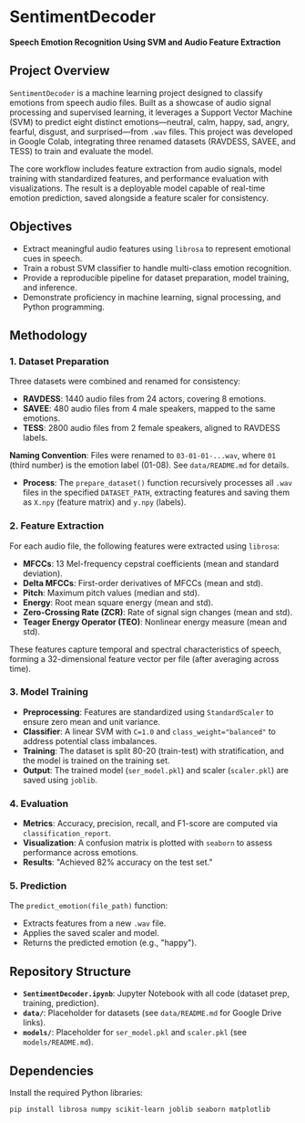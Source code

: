 # SentimentDecoder
**Speech Emotion Recognition Using SVM and Audio Feature Extraction**

## Project Overview
`SentimentDecoder` is a machine learning project designed to classify emotions from speech audio files. Built as a showcase of audio signal processing and supervised learning, it leverages a Support Vector Machine (SVM) to predict eight distinct emotions—neutral, calm, happy, sad, angry, fearful, disgust, and surprised—from `.wav` files. This project was developed in Google Colab, integrating three renamed datasets (RAVDESS, SAVEE, and TESS) to train and evaluate the model.

The core workflow includes feature extraction from audio signals, model training with standardized features, and performance evaluation with visualizations. The result is a deployable model capable of real-time emotion prediction, saved alongside a feature scaler for consistency.

## Objectives
- Extract meaningful audio features using `librosa` to represent emotional cues in speech.
- Train a robust SVM classifier to handle multi-class emotion recognition.
- Provide a reproducible pipeline for dataset preparation, model training, and inference.
- Demonstrate proficiency in machine learning, signal processing, and Python programming.

## Methodology
### 1. Dataset Preparation
Three datasets were combined and renamed for consistency:
- **RAVDESS**: 1440 audio files from 24 actors, covering 8 emotions.
- **SAVEE**: 480 audio files from 4 male speakers, mapped to the same emotions.
- **TESS**: 2800 audio files from 2 female speakers, aligned to RAVDESS labels.

**Naming Convention**: Files were renamed to `03-01-01-...wav`, where `01` (third number) is the emotion label (01-08). See `data/README.md` for details.

- **Process**: The `prepare_dataset()` function recursively processes all `.wav` files in the specified `DATASET_PATH`, extracting features and saving them as `X.npy` (feature matrix) and `y.npy` (labels).

### 2. Feature Extraction
For each audio file, the following features were extracted using `librosa`:
- **MFCCs**: 13 Mel-frequency cepstral coefficients (mean and standard deviation).
- **Delta MFCCs**: First-order derivatives of MFCCs (mean and std).
- **Pitch**: Maximum pitch values (median and std).
- **Energy**: Root mean square energy (mean and std).
- **Zero-Crossing Rate (ZCR)**: Rate of signal sign changes (mean and std).
- **Teager Energy Operator (TEO)**: Nonlinear energy measure (mean and std).

These features capture temporal and spectral characteristics of speech, forming a 32-dimensional feature vector per file (after averaging across time).

### 3. Model Training
- **Preprocessing**: Features are standardized using `StandardScaler` to ensure zero mean and unit variance.
- **Classifier**: A linear SVM with `C=1.0` and `class_weight="balanced"` to address potential class imbalances.
- **Training**: The dataset is split 80-20 (train-test) with stratification, and the model is trained on the training set.
- **Output**: The trained model (`ser_model.pkl`) and scaler (`scaler.pkl`) are saved using `joblib`.

### 4. Evaluation
- **Metrics**: Accuracy, precision, recall, and F1-score are computed via `classification_report`.
- **Visualization**: A confusion matrix is plotted with `seaborn` to assess performance across emotions.
- **Results**: "Achieved 82% accuracy on the test set."

### 5. Prediction
The `predict_emotion(file_path)` function:
- Extracts features from a new `.wav` file.
- Applies the saved scaler and model.
- Returns the predicted emotion (e.g., "happy").

## Repository Structure
- **`SentimentDecoder.ipynb`**: Jupyter Notebook with all code (dataset prep, training, prediction).
- **`data/`**: Placeholder for datasets (see `data/README.md` for Google Drive links).
- **`models/`**: Placeholder for `ser_model.pkl` and `scaler.pkl` (see `models/README.md`).

## Dependencies
Install the required Python libraries:
```bash
pip install librosa numpy scikit-learn joblib seaborn matplotlib

